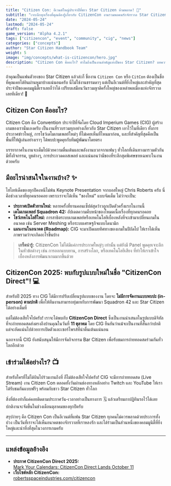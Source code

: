```yaml
---
title: "Citizen Con: อีเวนต์ใหญ่ประจำปีที่ชาว Star Citizen ห้ามพลาด! 🚀"
subtitle: "เจาะลึกทุกเรื่องที่คุณต้องรู้เกี่ยวกับ CitizenCon งานรวมพลคนรักจักรวาล Star Citizen"
date: "2024-05-24"
lastmod: "2024-05-24"
draft: false
game_version: "Alpha 4.2.1"
tags: ["citizencon", "event", "community", "cig", "news"]
categories: ["concepts"]
author: "Star Citizen Handbook Team"
weight: 5
image: "img/concepts/what-is-citizencon/hero.jpg"
description: "Citizen Con คืออะไร? ทำไมถึงเป็นงานสำคัญแห่งปีของ Star Citizen? บทความนี้จะพาคุณไปรู้จักกับอีเวนต์สุดยิ่งใหญ่ ทั้งประกาศสำคัญและบรรยากาศสุดพิเศษ"
---
```


<!-- Cover Image Prompt: A low-angle, epic shot of a massive, futuristic convention hall during Citizen Con. On the giant screen in the background, the Star Citizen logo glows brightly. A diverse, enthusiastic crowd of thousands of fans gazes towards a brightly lit stage. Some attendees are in detailed sci-fi cosplay. The atmosphere is electric, with dramatic blue and orange lighting, lens flares, and a sense of immense scale. The style is a highly detailed, photorealistic digital painting. -->

ถ้าคุณเป็นแฟนตัวยงของ Star Citizen แล้วล่ะก็ ชื่องาน `Citizen Con` หรือ `CitCon` ต้องเป็นชื่อที่คุณเคยได้ยินผ่านหูมาบ้างแน่นอนครับ นี่ไม่ใช่งานธรรมดาๆ แต่เป็นอีเวนต์ที่ยิ่งใหญ่และสำคัญที่สุดประจำปีของคอมมูนิตี้เราเลยก็ว่าได้ เปรียบเสมือนวันรวมญาติครั้งใหญ่ของเหล่าพลเมืองแห่งจักรวาลเลยทีเดียว! 🤩

## Citizen Con คืออะไร?

Citizen Con คือ Convention ประจำปีที่จัดโดย Cloud Imperium Games (CIG) ผู้สร้างเกมของเรานั่นเองครับ เป็นงานที่รวบรวมทุกอย่างเกี่ยวกับ Star Citizen เอาไว้ในที่เดียว ทั้งการประกาศข่าวใหญ่, การโชว์เดโมเกมเพลย์ใหม่ๆ ที่ไม่เคยเห็นที่ไหนมาก่อน, และที่สำคัญที่สุดคือเป็นพื้นที่ให้ผู้เล่นอย่างเราๆ ได้พบปะพูดคุยกับทีมผู้พัฒนาโดยตรง

บรรยากาศในงานจะเต็มไปด้วยความตื่นเต้นและพลังงานบวกจากแฟนๆ ทั่วโลกที่เดินทางมารวมตัวกัน มีทั้งกิจกรรม, บูธต่างๆ, การประกวดคอสเพลย์ และแน่นอนว่ามีของที่ระลึกสุดพิเศษขายเฉพาะในงานด้วยครับ

## มีอะไรน่าสนใจในงานบ้าง? ✨

ไฮไลท์เด็ดของทุกปีคงหนีไม่พ้น Keynote Presentation จากบอสใหญ่ Chris Roberts ครับ นี่คือช่วงเวลาที่ทุกคนรอคอย เพราะเราจะได้เห็น "ของใหม่" แบบจัดเต็ม ไม่ว่าจะเป็น:

*   **ประกาศเปิดตัวยานใหม่:** หลายครั้งที่ยานคอนเซ็ปต์สุดว้าวถูกเปิดตัวครั้งแรกในงานนี้
*   **เดโมเกมเพลย์ Squadron 42:** อัปเดตความคืบหน้าของโหมดเนื้อเรื่องที่ทุกคนรอคอย
*   **โชว์เทคโนโลยีใหม่:** การสาธิตระบบเกมเพลย์หรือเทคโนโลยีเบื้องหลังที่จะเข้ามาเปลี่ยนเกมในอนาคต เช่น Server Meshing หรือระบบเศรษฐกิจแบบไดนามิก
*   **แผนงานในอนาคต (Roadmap):** CIG จะมาเปิดเผยทิศทางของเกมในปีถัดไป ให้เราได้เห็นภาพรวมว่าจะเกิดอะไรขึ้นบ้าง

> **เกร็ดน่ารู้:** CitizenCon ไม่ได้มีแค่การประกาศใหญ่ๆ เท่านั้น แต่ยังมี Panel พูดคุยเจาะลึกในหัวข้อต่างๆ เช่น การออกแบบยาน, การสร้างโลก, หรือเทคโนโลยีเสียง ที่ทำให้เราเข้าใจเบื้องหลังการพัฒนาเกมมากขึ้นด้วย

## CitizenCon 2025: พบกับรูปแบบใหม่ในชื่อ "CitizenCon Direct"! 💻

สำหรับปี 2025 ทาง CIG ได้มีการปรับเปลี่ยนรูปแบบของงาน โดยจะ **ไม่มีการจัดงานแบบพบปะ (in-person) ตามปกติ** เพื่อให้ทีมงานสามารถทุ่มเทกับการพัฒนา Squadron 42 และ Star Citizen ได้อย่างเต็มที่

แต่ไม่ต้องเสียใจไปครับ! เราจะได้พบกับ **CitizenCon Direct** ซึ่งเป็นงานนำเสนอในรูปแบบดิจิทัล ที่จะถ่ายทอดสดส่งตรงถึงบ้านคุณในวันที่ **11 ตุลาคม** โดย CIG ยืนยันว่าแม้จะเป็นงานที่สั้นกว่าปกติ แต่จะอัดแน่นไปด้วยการเปิดตัวและเซอร์ไพรส์ที่น่าตื่นเต้นแน่นอน

นอกจากนี้ CIG ยังสนับสนุนให้มีการจัดกิจกรรม Bar Citizen เพื่อรับชมการถ่ายทอดสดร่วมกันทั่วโลกอีกด้วย

## เข้าร่วมได้อย่างไร? 📺

สำหรับใครที่ไม่ได้บินไปร่วมงานถึงที่ ก็ไม่ต้องเสียใจไปครับ! CIG จะมีการถ่ายทอดสด (Live Stream) งาน Citizen Con ตลอดทั้งวันผ่านช่องทางหลักอย่าง Twitch และ YouTube ให้เราได้รับชมกันแบบฟรีๆ พร้อมกับชาว Star Citizen ทั่วโลก

สิ่งที่ต้องทำก็แค่คอยติดตามประกาศวัน-เวลาอย่างเป็นทางการ 🗓️ แล้วเตรียมกาปฏิทินรอไว้ได้เลย ปกติงานจะจัดขึ้นในช่วงเดือนตุลาคมของทุกปีครับ

สรุปง่ายๆ คือ Citizen Con เป็นอีเวนต์ที่แฟน Star Citizen ทุกคนไม่ควรพลาดด้วยประการทั้งปวง เป็นวันที่เราจะได้เห็นอนาคตของจักรวาลที่เราหลงรัก และได้ร่วมเป็นส่วนหนึ่งของคอมมูนิตี้ที่ยิ่งใหญ่และน่าทึ่งที่สุดในวงการเกมครับ

---

## แหล่งข้อมูลอ้างอิง

*   **ประกาศ CitizenCon Direct 2025:** <br>[Mark Your Calendars: CitizenCon Direct Lands October 11](https://robertsspaceindustries.com/spectrum/community/SC/forum/1/thread/mark-your-calendars-citizencon-direct-lands-octo-1)
*   **เว็บไซต์หลัก CitizenCon:** <br>[robertsspaceindustries.com/citizencon](https://robertsspaceindustries.com/citizencon)
